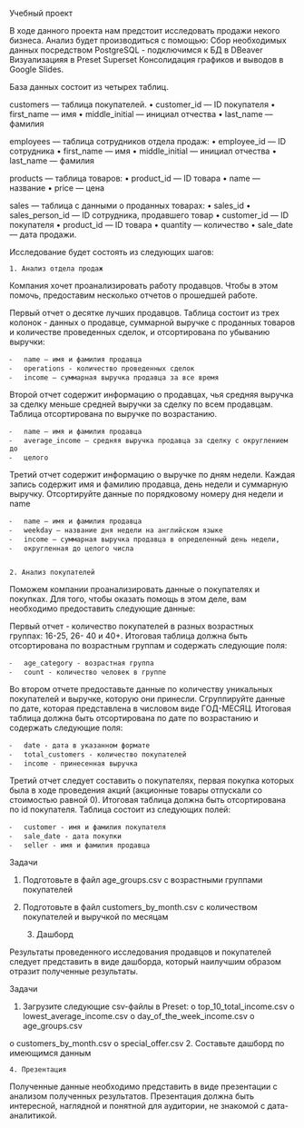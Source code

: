 Учебный проект

В ходе данного проекта нам предстоит исследовать продажи некого бизнеса. 
Анализ будет производиться с помощью:
		Сбор необходимых данных посредством PostgreSQL -  подключимся к БД в DBeaver
		Визуализацияя в Preset Superset
		Консолидация графиков и выводов в Google Slides. 

База данных состоит из четырех таблиц.

customers — таблица покупателей. 
	•	customer_id — ID покупателя
	•	first_name — имя
	•	middle_initial — инициал отчества
	•	last_name — фамилия

employees — таблица сотрудников отдела продаж:
	•	employee_id — ID сотрудника
	•	first_name — имя
	•	middle_initial — инициал отчества
	•	last_name — фамилия

products — таблица товаров:
	•	product_id — ID товара
	•	name — название
	•	price — цена

sales — таблица с данными о проданных товарах:
	•	sales_id
	•	sales_person_id — ID сотрудника, продавшего товар
	•	customer_id — ID покупателя
	•	product_id — ID товара
	•	quantity — количество
	•	sale_date — дата продажи.


Исследование будет состоять из следующих шагов:

	1. Анализ отдела продаж
Компания хочет проанализировать работу продавцов. Чтобы в этом помочь,
предоставим несколько отчетов о прошедшей работе.

Первый отчет о десятке лучших продавцов. Таблица состоит из трех колонок -
данных о продавце, суммарной выручке с проданных товаров и количестве
проведенных сделок, и отсортирована по убыванию выручки:

	⁃	name — имя и фамилия продавца
	⁃	operations - количество проведенных сделок
	⁃	income — суммарная выручка продавца за все время

Второй отчет содержит информацию о продавцах, чья средняя выручка за сделку
меньше средней выручки за сделку по всем продавцам. Таблица отсортирована по
выручке по возрастанию.

	⁃	name — имя и фамилия продавца
	⁃	average_income — средняя выручка продавца за сделку с округлением до
	⁃	целого

Третий отчет содержит информацию о выручке по дням недели. Каждая запись
содержит имя и фамилию продавца, день недели и суммарную выручку.
Отсортируйте данные по порядковому номеру дня недели и name

	⁃	name — имя и фамилия продавца
	⁃	weekday — название дня недели на английском языке
	⁃	income — суммарная выручка продавца в определенный день недели,
	⁃	округленная до целого числа

	
	2. Анализ покупателей

Поможем компании проанализировать данные о покупателях и покупках. Для того,
чтобы оказать помощь в этом деле, вам необходимо предоставить следующие
данные:

Первый отчет - количество покупателей в разных возрастных группах: 16-25, 26-
40 и 40+. Итоговая таблица должна быть отсортирована по возрастным группам и
содержать следующие поля:

	⁃	age_category - возрастная группа
	⁃	count - количество человек в группе

Во втором отчете предоставьте данные по количеству уникальных покупателей и
выручке, которую они принесли. Сгруппируйте данные по дате, которая
представлена в числовом виде ГОД-МЕСЯЦ. Итоговая таблица должна быть
отсортирована по дате по возрастанию и содержать следующие поля:

	⁃	date - дата в указанном формате
	⁃	total_customers - количество покупателей
	⁃	income - принесенная выручка


Третий отчет следует составить о покупателях, первая покупка которых была в
ходе проведения акций (акционные товары отпускали со стоимостью равной 0).
Итоговая таблица должна быть отсортирована по id покупателя. Таблица состоит
из следующих полей:

	⁃	customer - имя и фамилия покупателя
	⁃	sale_date - дата покупки
	⁃	seller - имя и фамилия продавца

Задачи
1. Подготовьте в файл age_groups.csv с возрастными группами покупателей
2. Подготовьте в файл customers_by_month.csv с количеством покупателей и
выручкой по месяцам

	3. Дашборд

Результаты проведенного исследования продавцов и покупателей следует
представить в виде дашборда, который наилучшим образом отразит полученные
результаты.

Задачи
1. Загрузите следующие csv-файлы в Preset:
o top_10_total_income.csv
o lowest_average_income.csv
o day_of_the_week_income.csv
o age_groups.csv

o customers_by_month.csv
o special_offer.csv
2. Составьте дашборд по имеющимся данным

	4. Презентация
Полученные данные необходимо представить в виде презентации с анализом
полученных результатов. Презентация должна быть интересной, наглядной и
понятной для аудитории, не знакомой с дата-аналитикой.

